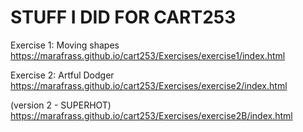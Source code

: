 # STUFF I DID FOR CART253


Exercise 1: Moving shapes
https://marafrass.github.io/cart253/Exercises/exercise1/index.html


Exercise 2: Artful Dodger
https://marafrass.github.io/cart253/Exercises/exercise2/index.html

(version 2 - SUPERHOT)
https://marafrass.github.io/cart253/Exercises/exercise2B/index.html

